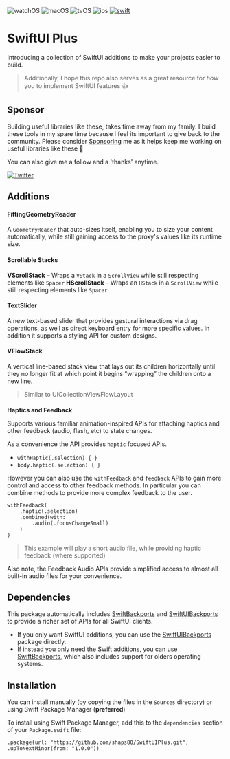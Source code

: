 ![watchOS](https://img.shields.io/badge/watchOS-DE1F51)
![macOS](https://img.shields.io/badge/macOS-EE751F)
![tvOS](https://img.shields.io/badge/tvOS-00B9BB)
![ios](https://img.shields.io/badge/iOS-0C62C7)
[![swift](https://img.shields.io/endpoint?url=https%3A%2F%2Fswiftpackageindex.com%2Fapi%2Fpackages%2Fshaps80%2FSwiftUIPlus%2Fbadge%3Ftype%3Dswift-versions)](https://swiftpackageindex.com/shaps80/SwiftUIPlus)

# SwiftUI Plus

Introducing a collection of SwiftUI additions to make your projects easier to build.

> Additionally, I hope this repo also serves as a great resource for _how_ you to implement SwiftUI features 👍

## Sponsor

Building useful libraries like these, takes time away from my family. I build these tools in my spare time because I feel its important to give back to the community. Please consider [Sponsoring](https://github.com/sponsors/shaps80) me as it helps keep me working on useful libraries like these 😬

You can also give me a follow and a 'thanks' anytime.

[![Twitter](https://img.shields.io/badge/Twitter-@shaps-4AC71B)](http://twitter.com/shaps)

## Additions

#### FittingGeometryReader

A `GeometryReader` that auto-sizes itself, enabling you to size your content automatically, while still gaining access to the proxy's values like its runtime size.

#### Scrollable Stacks

__VScrollStack__ – Wraps a `VStack` in a `ScrollView` while still respecting elements like `Spacer`
__HScrollStack__ – Wraps an `HStack` in a `ScrollView` while still respecting elements like `Spacer`

#### TextSlider

A new text-based slider that provides gestural interactions via drag operations, as well as direct keyboard entry for more specific values. In addition it supports a styling API for custom designs.

#### VFlowStack

A vertical line-based stack view that lays out its children horizontally until they no longer fit at which point it begins “wrapping” the children onto a new line.

> Similar to UICollectionViewFlowLayout

####

__Haptics and Feedback__

Supports various familiar animation-inspired APIs for attaching haptics and other feedback (audio, flash, etc) to state changes.

As a convenience the API provides `haptic` focused APIs.

- `withHaptic(.selection) { }`
- `body.haptic(.selection) { }`

However you can also use the `withFeedback` and `feedback` APIs to gain more control and access to other feedback methods. In particular you can combine methods to provide more complex feedback to the user.

```
withFeedback(
    .haptic(.selection)
    .combined(with: 
        .audio(.focusChangeSmall)
    )
)
```

> This example will play a short audio file, while providing haptic feedback (where supported)

Also note, the Feedback Audio APIs provide simplified access to almost all built-in audio files for your convenience.

## Dependencies

This package automatically includes [SwiftBackports](https://github.com/shaps80/SwiftBackports) and [SwiftUIBackports](https://github.com/shaps80/SwiftUIBackports) to provide a richer set of APIs for all SwiftUI clients.

- If you only want SwiftUI additions, you can use the [SwiftUIBackports](https://github.com/shaps80/SwiftUIBackports) package directly.
- If instead you only need the Swift additions, you can use [SwiftBackports](https://github.com/shaps80/SwiftBackports), which also includes support for olders operating systems.

## Installation

You can install manually (by copying the files in the `Sources` directory) or using Swift Package Manager (**preferred**)

To install using Swift Package Manager, add this to the `dependencies` section of your `Package.swift` file:

`.package(url: "https://github.com/shaps80/SwiftUIPlus.git", .upToNextMinor(from: "1.0.0"))`
